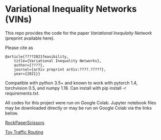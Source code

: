 # Variational Inequality Networks (VINs)

This repo provides the code for the paper _Variational Inequlaity Network_ (preprint available here). 

Please cite as

    @article{????2021feasibility,
        title={Variational Inequality Networks},
        author={????},
        journal={arXiv preprint arXiv:????.?????},
        year={2021}}

Compatible with python 3.5+ and known to work with pytorch 1.4, torchvision 0.5, and numpy 1.18. Can install with pip install -r requirements.txt.

All codes for this project were run on Google Colab. Jupyter notebook files may be downloaded directly or may be run on Google Colab via the links below.

[RockPaperScissors](https://colab.research.google.com/drive/1UZuq4dsO8McE1DGl7ZBXp6PKVH0xuqDq#scrollTo=_Xu9mCVEhFN3)

[Toy Traffic Routing](https://colab.research.google.com/drive/15cUv4cPJdPYm4tWC8t1OfrVSLet7h59h?usp=sharing)
